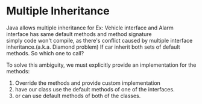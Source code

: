 # Multiple Inheritance

Java allows multiple inheritance
for Ex: Vehicle interface and Alarm interface has same default methods and method signature  
simply code won't compile, as there's conflict caused by multiple interface inheritance.(a.k.a. Diamond problem)
If car inherit both sets of default methods. So which one to call?

To solve this ambiguity, we must explicitly provide an implementation for the methods:

1. Override the methods and provide custom implementation
2. have our class use the default methods of one of the interfaces.
3. or can use default methods of both of the classes.
